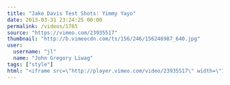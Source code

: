 ```yaml
---
title: "Jake Davis Test Shots: Yimmy Yayo"
date: 2013-03-31 23:24:25 00:00
permalink: /videos/1765
source: "https://vimeo.com/23935517"
thumbnail: "http://b.vimeocdn.com/ts/156/246/156246987_640.jpg"
user:
  username: "jl"
  name: "John Gregory Liwag"
tags: ["style"]
html: "<iframe src=\"http://player.vimeo.com/video/23935517\" width=\"1280\" height=\"720\" frameborder=\"0\" webkitAllowFullScreen mozallowfullscreen allowFullScreen></iframe>"
---
```


